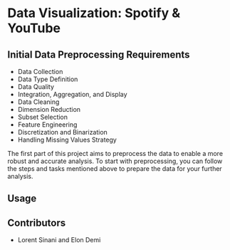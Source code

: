 # Data Visualization: Spotify & YouTube

<!-- Brief Project Description and its Purpose. -->

## Initial Data Preprocessing Requirements

- Data Collection
- Data Type Definition
- Data Quality
- Integration, Aggregation, and Display
- Data Cleaning
- Dimension Reduction
- Subset Selection
- Feature Engineering
- Discretization and Binarization
- Handling Missing Values Strategy

The first part of this project aims to preprocess the data to enable a more robust and accurate analysis. To start with preprocessing, you can follow the steps and tasks mentioned above to prepare the data for your further analysis.

## Usage

<!-- Explain how to install and use your project. -->

## Contributors

- Lorent Sinani and Elon Demi
